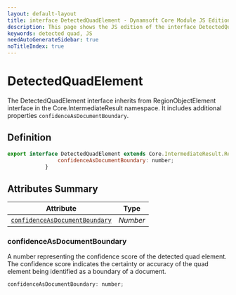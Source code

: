 ```yaml
---
layout: default-layout
title: interface DetectedQuadElement - Dynamsoft Core Module JS Edition API Reference
description: This page shows the JS edition of the interface DetectedQuadElement in Dynamsoft Core Module.
keywords: detected quad, JS
needAutoGenerateSidebar: true
noTitleIndex: true
---
```


# DetectedQuadElement

The DetectedQuadElement interface inherits from RegionObjectElement interface in the Core.IntermediateResult namespace. It includes additional properties `confidenceAsDocumentBoundary`.

## Definition

```js
export interface DetectedQuadElement extends Core.IntermediateResult.RegionObjectElement {
                confidenceAsDocumentBoundary: number;
            }
```

## Attributes Summary

| Attribute               | Type |
|----------------------|-------------|
| [`confidenceAsDocumentBoundary`](#confidenceasdocumentboundary) | *Number* |

### confidenceAsDocumentBoundary

A number representing the confidence score of the detected quad element. The confidence score indicates the certainty or accuracy of the quad element being identified as a boundary of a document.

```js
confidenceAsDocumentBoundary: number;
```